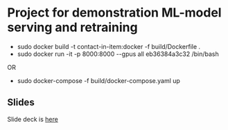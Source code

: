 # Project for demonstration ML-model serving and retraining

* sudo docker build -t contact-in-item:docker -f build/Dockerfile .
* sudo docker run -it -p 8000:8000 --gpus all eb36384a3c32 /bin/bash

OR 

* sudo docker-compose -f build/docker-compose.yaml up

## Slides
Slide deck is [here](https://docs.google.com/presentation/d/1FyGRcOFEhQKE6yhlNu-c09ntF5k9UnRn9u648EhBhXo/edit?usp=sharing)
